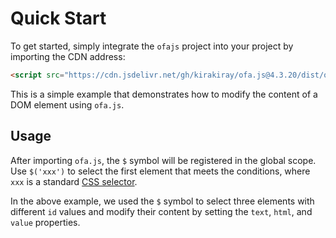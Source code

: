 <template is="exm-article">
<a href="../../publics/examples/set-props.html" preview></a>
</template>

# Quick Start

To get started, simply integrate the `ofajs` project into your project by importing the CDN address:

```html
<script src="https://cdn.jsdelivr.net/gh/kirakiray/ofa.js@4.3.20/dist/ofa.js"></script>
```

This is a simple example that demonstrates how to modify the content of a DOM element using `ofa.js`.

## Usage

After importing `ofa.js`, the `$` symbol will be registered in the global scope. Use `$('xxx')` to select the first element that meets the conditions, where `xxx` is a standard [CSS selector](https://developer.mozilla.org/en-US/docs/Web/CSS/CSS_selectors).

In the above example, we used the `$` symbol to select three elements with different `id` values and modify their content by setting the `text`, `html`, and `value` properties.

<template is="exm-article">
<a href="../../publics/examples/set-props.html" preview></a>
</template>


